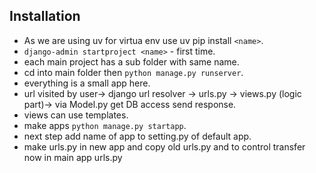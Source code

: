 ## Installation 
- As we are using uv for virtua env use uv pip install `<name>`.
- `django-admin startproject <name>` - first time.
- each main project has a sub folder with same name.
- cd into main folder then `python manage.py runserver`.
- everything is a small app here.
- url visited by user-> django url resolver -> urls.py -> views.py (logic part)-> via Model.py get DB access send response.
- views can use templates.
- make apps `python manage.py startapp`.
- next step add name of app to setting.py of default app.
- make urls.py in new app and copy old urls.py and to control transfer now in main app urls.py 